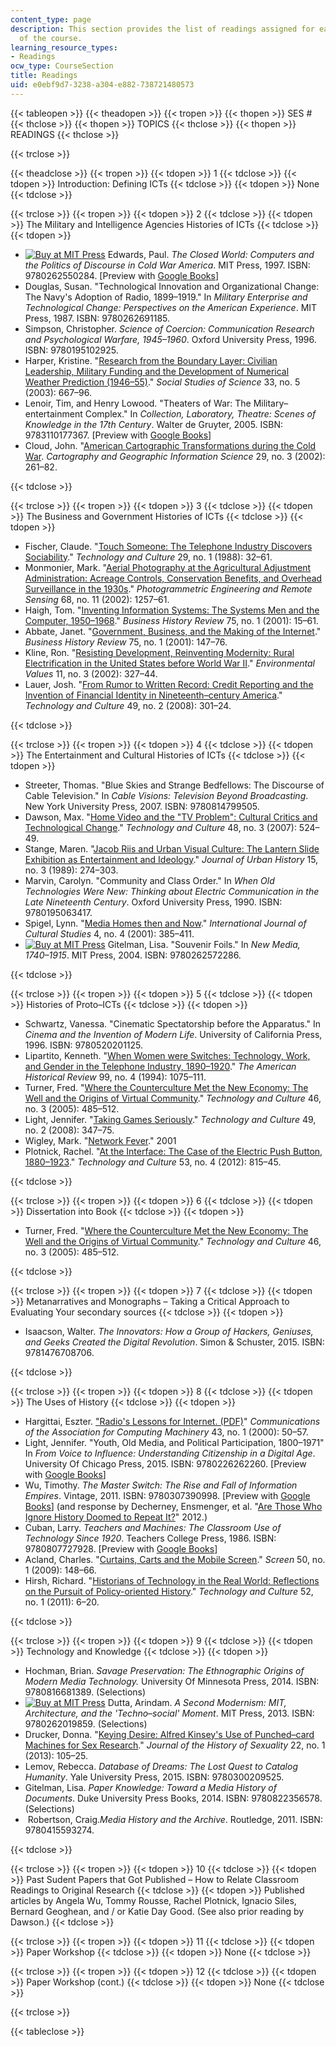 ```yaml
---
content_type: page
description: This section provides the list of readings assigned for each weekly session
  of the course.
learning_resource_types:
- Readings
ocw_type: CourseSection
title: Readings
uid: e0ebf9d7-3238-a304-e882-738721480573
---
```


{{< tableopen >}}
{{< theadopen >}}
{{< tropen >}}
{{< thopen >}}
SES #
{{< thclose >}}
{{< thopen >}}
TOPICS
{{< thclose >}}
{{< thopen >}}
READINGS
{{< thclose >}}

{{< trclose >}}

{{< theadclose >}}
{{< tropen >}}
{{< tdopen >}}
1
{{< tdclose >}}
{{< tdopen >}}
Introduction: Defining ICTs
{{< tdclose >}}
{{< tdopen >}}
None
{{< tdclose >}}

{{< trclose >}}
{{< tropen >}}
{{< tdopen >}}
2
{{< tdclose >}}
{{< tdopen >}}
The Military and Intelligence Agencies Histories of ICTs
{{< tdclose >}}
{{< tdopen >}}


*   [![Buy at MIT Press](/images/mp_logo.gif)](https://mitpress.mit.edu/9780262550284) Edwards, Paul. _The Closed World: Computers and the Politics of Discourse in Cold War America_. MIT Press, 1997. ISBN: 9780262550284. \[Preview with [Google Books](http://books.google.com/books?id=LkJgQOR4s4oC&printsec=frontcover)\]
*   Douglas, Susan. "Technological Innovation and Organizational Change: The Navy's Adoption of Radio, 1899–1919." In _Military Enterprise and Technological Change: Perspectives on the American Experience_. MIT Press, 1987. ISBN: 9780262691185.
*   Simpson, Christopher. _Science of Coercion: Communication Research and Psychological Warfare, 1945–1960_. Oxford University Press, 1996. ISBN: 9780195102925.
*   Harper, Kristine. "[Research from the Boundary Layer: Civilian Leadership, Military Funding and the Development of Numerical Weather Prediction (1946–55)](http://dx.doi.org/10.1177/0306312703335003)." _Social Studies of Science_ 33, no. 5 (2003): 667–96.
*   Lenoir, Tim, and Henry Lowood. "Theaters of War: The Military–entertainment Complex." In _Collection, Laboratory, Theatre: Scenes of Knowledge in the 17th Century_. Walter de Gruyter, 2005. ISBN: 9783110177367. \[Preview with [Google Books](http://books.google.com/books?id=cZpRNb9a13gC&pg=PA427#v=onepage)\]
*   Cloud, John. "[American Cartographic Transformations during the Cold War](http://dx.doi.org/10.1559/152304002782008422). _Cartography and Geographic Information Science_ 29, no. 3 (2002): 261–82.


{{< tdclose >}}

{{< trclose >}}
{{< tropen >}}
{{< tdopen >}}
3
{{< tdclose >}}
{{< tdopen >}}
The Business and Government Histories of ICTs
{{< tdclose >}}
{{< tdopen >}}


*   Fischer, Claude. "[Touch Someone: The Telephone Industry Discovers Sociability](http://www.jstor.org/stable/3105226)." _Technology and Culture_ 29, no. 1 (1988): 32–61.
*   Monmonier, Mark. "[Aerial Photography at the Agricultural Adjustment Administration: Acreage Controls, Conservation Benefits, and Overhead Surveillance in the 1930s](https://www.asprs.org/wp-content/uploads/pers/2002journal/december/2002_dec_1257-1262.pdf)." _Photogrammetric Engineering and Remote Sensing_ 68, no. 11 (2002): 1257–61.
*   Haigh, Tom. "[Inventing Information Systems: The Systems Men and the Computer, 1950–1968](http://dx.doi.org/10.2307/3116556)." _Business History Review_ 75, no. 1 (2001): 15–61.
*   Abbate, Janet. "[Government, Business, and the Making of the Internet](http://dx.doi.org/10.2307/3116559)." _Business History Review_ 75, no. 1 (2001): 147–76.
*   Kline, Ron. "[Resisting Development, Reinventing Modernity: Rural Electrification in the United States before World War II](http://dx.doi.org/10.3197/096327102129341118)." _Environmental Values_ 11, no. 3 (2002): 327–44.
*   Lauer, Josh. "[From Rumor to Written Record: Credit Reporting and the Invention of Financial Identity in Nineteenth–century America](http://dx.doi.org/10.1353/tech.0.0001 )." _Technology and Culture_ 49, no. 2 (2008): 301–24.


{{< tdclose >}}

{{< trclose >}}
{{< tropen >}}
{{< tdopen >}}
4
{{< tdclose >}}
{{< tdopen >}}
The Entertainment and Cultural Histories of ICTs
{{< tdclose >}}
{{< tdopen >}}


*   Streeter, Thomas. "Blue Skies and Strange Bedfellows: The Discourse of Cable Television." In _Cable Visions: Television Beyond Broadcasting_. New York University Press, 2007. ISBN: 9780814799505.
*   Dawson, Max. "[Home Video and the "TV Problem": Cultural Critics and Technological Change](http://dx.doi.org/10.1353/tech.2007.0103)." _Technology and Culture_ 48, no. 3 (2007): 524–49.
*   Stange, Maren. "[Jacob Riis and Urban Visual Culture: The Lantern Slide Exhibition as Entertainment and Ideology](http://juh.sagepub.com/content/15/3/274.extract)." _Journal of Urban History_ 15, no. 3 (1989): 274–303.
*   Marvin, Carolyn. "Community and Class Order." In _When Old Technologies Were New: Thinking about Electric Communication in the Late Nineteenth Century_. Oxford University Press, 1990. ISBN: 9780195063417.
*   Spigel, Lynn. "[Media Homes then and Now](http://dx.doi.org/10.1177/136787790100400402)." _International Journal of Cultural Studies_ 4, no. 4 (2001): 385–411.
*   [![Buy at MIT Press](/images/mp_logo.gif)](https://mitpress.mit.edu/9780262572286) Gitelman, Lisa. "Souvenir Foils." In _New Media, 1740–1915_. MIT Press, 2004. ISBN: 9780262572286.


{{< tdclose >}}

{{< trclose >}}
{{< tropen >}}
{{< tdopen >}}
5
{{< tdclose >}}
{{< tdopen >}}
Histories of Proto–ICTs
{{< tdclose >}}
{{< tdopen >}}


*   Schwartz, Vanessa. "Cinematic Spectatorship before the Apparatus." In _Cinema and the Invention of Modern Life_. University of California Press, 1996. ISBN: 9780520201125.
*   Lipartito, Kenneth. "[When Women were Switches: Technology, Work, and Gender in the Telephone Industry, 1890–1920](http://connection.ebscohost.com/c/articles/9411152960/when-women-were-switches-technology-work-gender-telephone-industry-1890-1920)." _The American Historical Review_ 99, no. 4 (1994): 1075–111.
*   Turner, Fred. "[Where the Counterculture Met the New Economy: The Well and the Origins of Virtual Community](http://dx.doi.org/10.1353/tech.2005.0154)." _Technology and Culture_ 46, no. 3 (2005): 485–512.
*   Light, Jennifer. "[Taking Games Seriously](http://dx.doi.org/10.1353/tech.0.0007)." _Technology and Culture_ 49, no. 2 (2008): 347–75.
*   Wigley, Mark. "[Network Fever](http://www.jstor.org/stable/1262560)." 2001
*   Plotnick, Rachel. "[At the Interface: The Case of the Electric Push Button, 1880–1923](http://dx.doi.org/10.1353/tech.2012.0138)." _Technology and Culture_ 53, no. 4 (2012): 815–45.


{{< tdclose >}}

{{< trclose >}}
{{< tropen >}}
{{< tdopen >}}
6
{{< tdclose >}}
{{< tdopen >}}
Dissertation into Book
{{< tdclose >}}
{{< tdopen >}}


*   Turner, Fred. "[Where the Counterculture Met the New Economy: The Well and the Origins of Virtual Community](http://dx.doi.org/10.1353/tech.2005.0154)." _Technology and Culture_ 46, no. 3 (2005): 485–512.


{{< tdclose >}}

{{< trclose >}}
{{< tropen >}}
{{< tdopen >}}
7
{{< tdclose >}}
{{< tdopen >}}
Metanarratives and Monographs – Taking a Critical Approach to Evaluating Your secondary sources
{{< tdclose >}}
{{< tdopen >}}


*   Isaacson, Walter. _The Innovators: How a Group of Hackers, Geniuses, and Geeks Created the Digital Revolution_. Simon & Schuster, 2015. ISBN: 9781476708706.


{{< tdclose >}}

{{< trclose >}}
{{< tropen >}}
{{< tdopen >}}
8
{{< tdclose >}}
{{< tdopen >}}
The Uses of History
{{< tdclose >}}
{{< tdopen >}}


*   Hargittai, Eszter. ["Radio's Lessons for Internet. (PDF)](http://www.eszter.com/research/pubs/hargittai-radio.pdf)" _Communications of the Association for Computing Machinery_ 43, no. 1 (2000): 50–57.
*   Light, Jennifer. "Youth, Old Media, and Political Participation, 1800–1971" In _From Voice to Influence: Understanding Citizenship in a Digital Age_. University Of Chicago Press, 2015. ISBN: 9780226262260. \[Preview with [Google Books](http://books.google.com/books?id=ljitCQAAQBAJ&pg=PA19#v=onepage)\]
*   Wu, Timothy. _The Master Switch: The Rise and Fall of Information Empires_. Vintage, 2011. ISBN: 9780307390998. \[Preview with [Google Books](http://books.google.com/books?id=gD2AYh4IWXEC&printsec=frontcover)\] (and response by Decherney, Ensmenger, et al. "[Are Those Who Ignore History Doomed to Repeat It?](http://papers.ssrn.com/sol3/papers.cfm?abstract_id=2009492)" 2012.)
*   Cuban, Larry. _Teachers and Machines: The Classroom Use of Technology Since 1920_. Teachers College Press, 1986. ISBN: 9780807727928. \[Preview with [Google Books](http://books.google.com/books?id=uQeEn1vEUSQC&printsec=frontcover)\]
*   Acland, Charles. "[Curtains, Carts and the Mobile Screen](http://dx.doi.org/10.1093/screen/hjn071)." _Screen_ 50, no. 1 (2009): 148–66.
*   Hirsh, Richard. "[Historians of Technology in the Real World: Reflections on the Pursuit of Policy-oriented History](http://dx.doi.org/10.1353/tech.2011.0039)." _Technology and Culture_ 52, no. 1 (2011): 6–20.


{{< tdclose >}}

{{< trclose >}}
{{< tropen >}}
{{< tdopen >}}
9
{{< tdclose >}}
{{< tdopen >}}
Technology and Knowledge
{{< tdclose >}}
{{< tdopen >}}


*   Hochman, Brian. _Savage Preservation: The Ethnographic Origins of Modern Media Technology._ University Of Minnesota Press, 2014. ISBN: 9780816681389. (Selections)
*   [![Buy at MIT Press](/images/mp_logo.gif)](https://mitpress.mit.edu/9780262019859) Dutta, Arindam. _A Second Modernism: MIT, Architecture, and the 'Techno–social' Moment_. MIT Press, 2013. ISBN: 9780262019859. (Selections)
*   Drucker, Donna. "[Keying Desire: Alfred Kinsey's Use of Punched–card Machines for Sex Research](http://dx.doi.org/10.7560/JHS22105)." _Journal of the History of Sexuality_ 22, no. 1 (2013): 105–25.
*   Lemov, Rebecca. _Database of Dreams: The Lost Quest to Catalog Humanity_. Yale University Press, 2015. ISBN: 9780300209525.
*   Gitelman, Lisa. _Paper Knowledge: Toward a Media History of Documents_. Duke University Press Books, 2014. ISBN: 9780822356578. (Selections)
*    Robertson, Craig._Media History and the Archive_. Routledge, 2011. ISBN: 9780415593274.


{{< tdclose >}}

{{< trclose >}}
{{< tropen >}}
{{< tdopen >}}
10
{{< tdclose >}}
{{< tdopen >}}
Past Sudent Papers that Got Published – How to Relate Classroom Readings to Original Research
{{< tdclose >}}
{{< tdopen >}}
Published articles by Angela Wu, Tommy Rousse, Rachel Plotnick, Ignacio Siles, Bernard Geoghean, and / or Katie Day Good. (See also prior reading by Dawson.)
{{< tdclose >}}

{{< trclose >}}
{{< tropen >}}
{{< tdopen >}}
11
{{< tdclose >}}
{{< tdopen >}}
Paper Workshop
{{< tdclose >}}
{{< tdopen >}}
None
{{< tdclose >}}

{{< trclose >}}
{{< tropen >}}
{{< tdopen >}}
12
{{< tdclose >}}
{{< tdopen >}}
Paper Workshop (cont.)
{{< tdclose >}}
{{< tdopen >}}
None
{{< tdclose >}}

{{< trclose >}}

{{< tableclose >}}